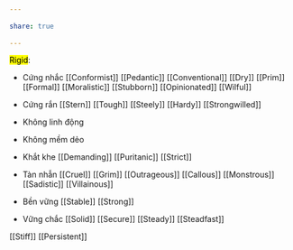 ---  
share: true  
---  
<mark class="hltr-blue-sky">Rigid</mark>:  
- Cứng nhắc [[Conformist]] [[Pedantic]] [[Conventional]] [[Dry]] [[Prim]] [[Formal]] [[Moralistic]] [[Stubborn]] [[Opinionated]] [[Wilful]]  
- Cứng rắn [[Stern]] [[Tough]] [[Steely]] [[Hardy]] [[Strongwilled]]  
- Không linh động  
- Không mềm dẻo  
- Khắt khe [[Demanding]] [[Puritanic]] [[Strict]]  
- Tàn nhẫn [[Cruel]] [[Grim]] [[Outrageous]] [[Callous]] [[Monstrous]] [[Sadistic]] [[Villainous]]  
- Bền vững [[Stable]] [[Strong]]   
- Vững chắc [[Solid]] [[Secure]] [[Steady]] [[Steadfast]]  
[[Stiff]] [[Persistent]]